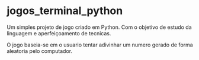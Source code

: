 # jogos_terminal_python

Um simples projeto de jogo criado em Python.
Com o objetivo de estudo da linguagem e aperfeiçoamento de tecnicas. 

O jogo baseia-se em o usuario tentar adivinhar um numero gerado de forma aleatoria pelo computador.
